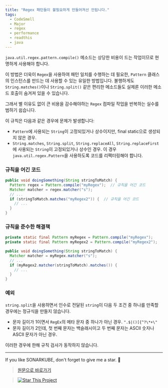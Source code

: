 ```yaml
---
title: "Regex 패턴들이 불필요하게 만들어져선 안됩니다."
tags:
  - CodeSmell
  - Major
  - regex
  - performance
  - readthis
  - java
---
```


`java.util.regex.pattern.compile()` 메소드는 상당한 비용이 드는 작업이므로 현명하게 사용해야 합니다.

이 방법은 더욱이 `Regex`을 사용하여 패턴 일치를 수행하는 데 필요한, `Pattern` 클래스의 인스턴스를 만드는 데 사용할 수 있는 유일한 방법입니다.
불행하게도 `String.matches()`이나 `String.split()` 같은 편리한 메소드들도 실제론 이러한 메소드 호출이 숨겨져 있을 수 있습니다.

그래서 별 이유도 없이 큰 비용을 감수해야하는 `Regex` 컴파일 작업을 반복하는 실수를 범하기 쉽습니다.

이 규칙은 다음과 같은 경우에 문제가 발생합니다:

- `Pattern`에 사용되는 `String`이 고정되있거나 상수이지만, final static으로 생성되지 않은 경우.
- `String.matches`, `String.split`, `String.replaceAll`, `String.replaceFirst`에 사용되는 `String`이 고정되있거나 상수인 경우. 이 경우 `java.util.regex.Pattern`을 사용하도록 코드를 리팩터링해야 합니다.

### 규칙을 어긴 코드

```java
public void doingSomething(String stringToMatch) {
  Pattern regex = Pattern.compile("myRegex");  // 규칙을 어긴 코드
  Matcher matcher = regex.matcher("s");
  // ...
  if (stringToMatch.matches("myRegex2")) {  // 규칙을 어긴 코드
    // ...
  }
}
```

### 규칙을 준수한 해결책

```java
private static final Pattern myRegex = Pattern.compile("myRegex");
private static final Pattern myRegex2 = Pattern.compile("myRegex2");

public void doingSomething(String stringToMatch) {
  Matcher matcher = myRegex.matcher("s");
  // ...
  if (myRegex2.matcher(stringToMatch).matches()) {
    // ...
  }
}
```

### 예외

`string.split`을 사용하면서 인수로 전달된 `string`이 다음 두 조건 중 하나를 만족할 경우에는 정규식을 만들지 않습니다.

- 문자 길이가 1이면서 `RegEx`의 메타 문자 중 하나가 아닌 경우. `".$|()[{^?\*+\"`
- 문자 길이가 2인데, 첫 번째 문자는 백슬래시이고 두 번째 문자는 ASCII 숫자나 ASCII 문자가 아닌 경우.

이러한 경우에 한해 규칙 검사가 동작하지 않습니다.

---

If you like SONARKUBE, don't forget to give me a star. :star2:

> [원문으로 바로가기](https://rules.sonarsource.com/java/RSPEC-4248)

> [![Star This Project](https://img.shields.io/github/stars/kantabile/sonarkube.svg?label=Stars&style=social)](https://github.com/kantabile/sonarkube)
